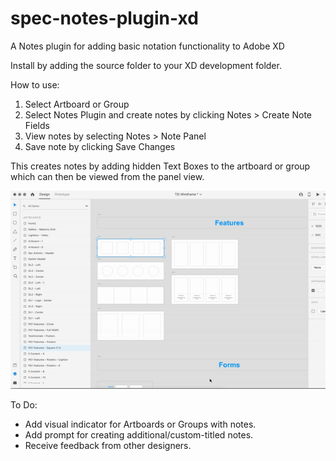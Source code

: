 # spec-notes-plugin-xd
A Notes plugin for adding basic notation functionality to Adobe XD

Install by adding the source folder to your XD development folder.

How to use:
1. Select Artboard or Group
2. Select Notes Plugin and create notes by clicking Notes > Create Note Fields
3. View notes by selecting Notes > Note Panel
4. Save note by clicking Save Changes

This creates notes by adding hidden Text Boxes to the artboard or group which can then be viewed from the panel view.

![](XD-Notes-Plugin-How-To.gif)

To Do:
- Add visual indicator for Artboards or Groups with notes.
- Add prompt for creating additional/custom-titled notes.
- Receive feedback from other designers.
